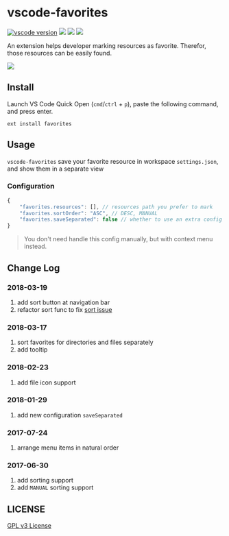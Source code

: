 # vscode-favorites

[![vscode version][vs-image]][vs-url]
![][install-url]
![][rate-url]
![][license-url]

An extension helps developer marking resources as favorite. Therefor, those resources can be easily found.

![](https://raw.githubusercontent.com/leftstick/vscode-favorites/master/images/preview.gif)

## Install

Launch VS Code Quick Open (`cmd`/`ctrl` + `p`), paste the following command, and press enter.

```
ext install favorites
```

## Usage

`vscode-favorites` save your favorite resource in workspace `settings.json`, and show them in a separate view

### Configuration

```javascript
{
    "favorites.resources": [], // resources path you prefer to mark
    "favorites.sortOrder": "ASC", // DESC, MANUAL
    "favorites.saveSeparated": false // whether to use an extra config file
}
```

> You don't need handle this config manually, but with context menu instead.

## Change Log

### 2018-03-19

1.  add sort button at navigation bar
2.  refactor sort func to fix [sort issue](https://github.com/leftstick/vscode-favorites/issues/3#issuecomment-373995913)

### 2018-03-17

1.  sort favorites for directories and files separately
2.  add tooltip

### 2018-02-23

1.  add file icon support

### 2018-01-29

1.  add new configuration `saveSeparated`

### 2017-07-24

1.  arrange menu items in natural order

### 2017-06-30

1.  add sorting support
2.  add `MANUAL` sorting support

## LICENSE

[GPL v3 License](https://raw.githubusercontent.com/leftstick/vscode-favorites/master/LICENSE)

[vs-url]: https://marketplace.visualstudio.com/items?itemName=howardzuo.vscode-favorites
[vs-image]: https://vsmarketplacebadge.apphb.com/version/howardzuo.vscode-favorites.svg
[install-url]: https://vsmarketplacebadge.apphb.com/installs/howardzuo.vscode-favorites.svg
[rate-url]: https://vsmarketplacebadge.apphb.com/rating/howardzuo.vscode-favorites.svg
[license-url]: https://img.shields.io/github/license/leftstick/vscode-favorites.svg
